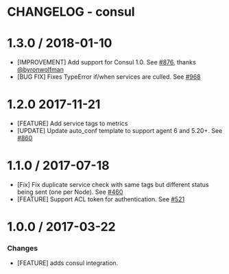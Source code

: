 # CHANGELOG - consul

1.3.0 / 2018-01-10
==================

* [IMPROVEMENT] Add support for Consul 1.0. See [#876][], thanks [@byronwolfman][]
* [BUG FIX] Fixes TypeError if/when services are culled. See [#968][]


1.2.0 2017-11-21
==================

* [FEATURE] Add service tags to metrics
* [UPDATE] Update auto_conf template to support agent 6 and 5.20+. See [#860][]


1.1.0 / 2017-07-18
==================

* [Fix] Fix duplicate service check with same tags but different status being sent (one per Node). See [#460][]
* [FEATURE] Support ACL token for authentication. See [#521][]

1.0.0 / 2017-03-22
==================

### Changes

* [FEATURE] adds consul integration.

<!--- The following link definition list is generated by PimpMyChangelog --->
[#460]: https://github.com/DataDog/integrations-core/issues/460
[#521]: https://github.com/DataDog/integrations-core/issues/521
[#860]: https://github.com/DataDog/integrations-core/issues/860
[#876]: https://github.com/DataDog/integrations-core/pull/876
[#968]: https://github.com/DataDog/integrations-core/pull/968
[@byronwolfman]: https://github.com/byronwolfman

